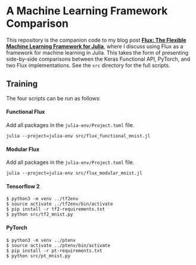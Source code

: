 # A Machine Learning Framework Comparison

This repository is the companion code to my blog post [**Flux: The Flexible Machine Learning Framework for Julia**](https://alecokas.github.io/julia/flux/2020/07/20/flux-flexible-ml-for-julia.html), where I discuss using Flux as a framework for machine learning in Julia. This takes the form of presenting side-by-side comparisons between the Keras Functional API, PyTorch, and two Flux implementations. See the `src` directory for the full scripts.

## Training
The four scripts can be run as follows:
#### Functional Flux
Add all packages in the `julia-env/Project.toml` file.
```
julia --project=julia-env src/flux_functional_mnist.jl 
```
#### Modular Flux
Add all packages in the `julia-env/Project.toml` file.
```
julia --project=julia-env src/flux_modular_mnist.jl 
```
#### Tensorflow 2
```
$ python3 -m venv ../tf2env
$ source activate ../tf2env/bin/activate
$ pip install -r tf2-requirements.txt
$ python src/tf2_mnist.py
```
#### PyTorch
```
$ python3 -m venv ../ptenv
$ source activate ../ptenv/bin/activate
$ pip install -r pt-requirements.txt
$ python src/pt_mnist.py
```
